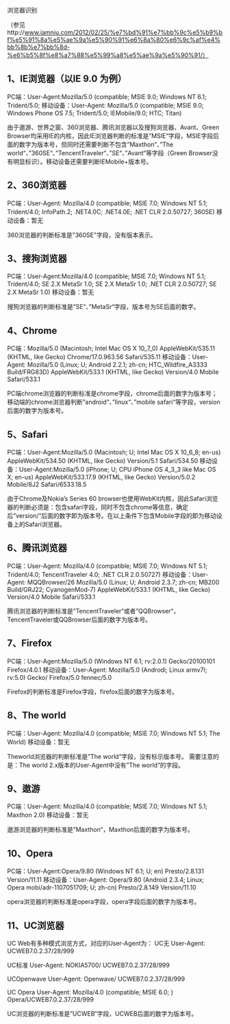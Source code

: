 
浏览器识别

（参见http://www.iamniu.com/2012/02/25/%e7%bd%91%e7%bb%9c%e5%b9%bf%e5%91%8a%e5%ae%9a%e5%90%91%e6%8a%80%e6%9c%af%e4%bb%8b%e7%bb%8d-%e6%b5%8f%e8%a7%88%e5%99%a8%e5%ae%9a%e5%90%91/）

## 1、IE浏览器（以IE 9.0 为例）

PC端：User-Agent:Mozilla/5.0 (compatible; MSIE 9.0; Windows NT 6.1; Trident/5.0;
移动设备：User-Agent: Mozilla/5.0 (compatible; MSIE 9.0; Windows Phone OS 7.5; Trident/5.0; IEMobile/9.0; HTC; Titan)

由于遨游、世界之窗、360浏览器、腾讯浏览器以及搜狗浏览器、Avant、Green Browser均采用IE的内核，因此IE浏览器判断的标准是”MSIE“字段，MSIE字段后面的数字为版本号，但同时还需要判断不包含”Maxthon“、”The world“、”360SE“、”TencentTraveler“、”SE“、”Avant“等字段（Green Browser没有明显标识）。移动设备还需要判断IEMobile+版本号。

## 2、360浏览器

PC端：User-Agent: Mozilla/4.0 (compatible; MSIE 7.0; Windows NT 5.1; Trident/4.0; InfoPath.2; .NET4.0C; .NET4.0E; .NET CLR 2.0.50727; 360SE)
移动设备：暂无

360浏览器的判断标准是"360SE"字段，没有版本表示。

## 3、搜狗浏览器

PC端：User-Agent:Mozilla/4.0 (compatible; MSIE 7.0; Windows NT 5.1; Trident/4.0; SE 2.X MetaSr 1.0; SE 2.X MetaSr 1.0; .NET CLR 2.0.50727; SE 2.X MetaSr 1.0)
移动设备：暂无

搜狗浏览器的判断标准是”SE“、”MetaSr“字段，版本号为SE后面的数字。

## 4、Chrome

PC端：Mozilla/5.0 (Macintosh; Intel Mac OS X 10_7_0) AppleWebKit/535.11 (KHTML, like Gecko) Chrome/17.0.963.56 Safari/535.11
移动设备：User-Agent: Mozilla/5.0 (Linux; U; Android 2.2.1; zh-cn; HTC_Wildfire_A3333 Build/FRG83D) AppleWebKit/533.1 (KHTML, like Gecko) Version/4.0 Mobile Safari/533.1

PC端chrome浏览器的判断标准是chrome字段，chrome后面的数字为版本号；移动端的chrome浏览器判断”android“、”linux“、”mobile safari“等字段，version后面的数字为版本号。

## 5、Safari

PC端：User-Agent:Mozilla/5.0 (Macintosh; U; Intel Mac OS X 10_6_8; en-us) AppleWebKit/534.50 (KHTML, like Gecko) Version/5.1 Safari/534.50
移动设备：User-Agent:Mozilla/5.0 (iPhone; U; CPU iPhone OS 4_3_3 like Mac OS X; en-us) AppleWebKit/533.17.9 (KHTML, like Gecko) Version/5.0.2 Mobile/8J2 Safari/6533.18.5

由于Chrome及Nokia’s Series 60 browser也使用WebKit内核，因此Safari浏览器的判断必须是：包含safari字段，同时不包含chrome等信息，确定后”version/“后面的数字即为版本号。在以上条件下包含Mobile字段的即为移动设备上的Safari浏览器。

## 6、腾讯浏览器

PC端：User-Agent: Mozilla/4.0 (compatible; MSIE 7.0; Windows NT 5.1; Trident/4.0; TencentTraveler 4.0; .NET CLR 2.0.50727)
移动设备：User-Agent: MQQBrowser/26 Mozilla/5.0 (Linux; U; Android 2.3.7; zh-cn; MB200 Build/GRJ22; CyanogenMod-7) AppleWebKit/533.1 (KHTML, like Gecko) Version/4.0 Mobile Safari/533.1

腾讯浏览器的判断标准是”TencentTraveler“或者”QQBrowser“，TencentTraveler或QQBrowser后面的数字为版本号。

## 7、Firefox

PC端：User-Agent:Mozilla/5.0 (Windows NT 6.1; rv:2.0.1) Gecko/20100101 Firefox/4.0.1
移动设备：User-Agent: Mozilla/5.0 (Androdi; Linux armv7l; rv:5.0) Gecko/ Firefox/5.0 fennec/5.0

Firefox的判断标准是Firefox字段，firefox后面的数字为版本号。

## 8、The world

PC端：User-Agent: Mozilla/4.0 (compatible; MSIE 7.0; Windows NT 5.1; The World)
移动设备：暂无

Theworld浏览器的判断标准是”The world“字段，没有标示版本号。
需要注意的是：The world 2.x版本的User-Agent中没有”The world“的字段。

## 9、遨游

PC端：User-Agent: Mozilla/4.0 (compatible; MSIE 7.0; Windows NT 5.1; Maxthon 2.0)
移动设备：暂无

遨游浏览器的判断标准是”Maxthon“，Maxthon后面的数字为版本号。

## 10、Opera

PC端：User-Agent:Opera/9.80 (Windows NT 6.1; U; en) Presto/2.8.131 Version/11.11
移动设备：User-Agent: Opera/9.80 (Android 2.3.4; Linux; Opera mobi/adr-1107051709; U; zh-cn) Presto/2.8.149 Version/11.10

opera浏览器的判断标准是opera字段，opera字段后面的数字为版本号。

## 11、UC浏览器

UC Web有多种模式浏览方式，对应的User-Agent为：
UC无
User-Agent: UCWEB7.0.2.37/28/999

UC标准
User-Agent: NOKIA5700/ UCWEB7.0.2.37/28/999

UCOpenwave
User-Agent: Openwave/ UCWEB7.0.2.37/28/999

UC Opera
User-Agent: Mozilla/4.0 (compatible; MSIE 6.0; ) Opera/UCWEB7.0.2.37/28/999

UC浏览器的判断标准是”UCWEB“字段，UCWEB后面的数字为版本号。
